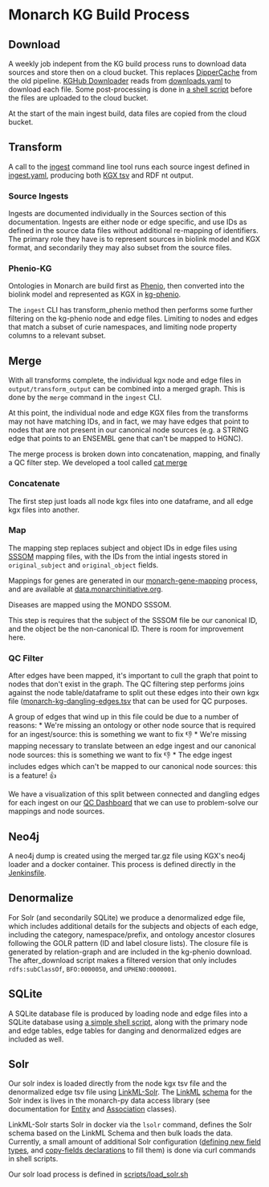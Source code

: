 # Monarch KG Build Process

## Download
A weekly job indepent from the KG build process runs to download data sources and store then on a cloud bucket. This replaces [DipperCache](https://github.com/monarch-initiative/DipperCache) from the old pipeline. [KGHub Downloader](https://github.com/monarch-initiative/kghub-downloader) reads from [downloads.yaml](https://github.com/monarch-initiative/monarch-ingest/blob/main/monarch_ingest/download.yaml) to download each file. Some post-processing is done in [a shell script](https://github.com/monarch-initiative/monarch-ingest/blob/main/scripts/after_download.sh) before the files are uploaded to the cloud bucket.

At the start of the main ingest build, data files are copied from the cloud bucket.

## Transform

A call to the [ingest](https://github.com/monarch-initiative/monarch-ingest/blob/main/monarch_ingest/main.py) command line tool runs each source ingest defined in [ingest.yaml](https://github.com/monarch-initiative/monarch-ingest/blob/main/monarch_ingest/ingests.yaml), producing both [KGX tsv](https://github.com/biolink/kgx/blob/master/specification/kgx-format.md) and RDF nt output. 

### Source Ingests

Ingests are documented individually in the Sources section of this documentation. Ingests are either node or edge specific, and use IDs as defined in the source data files without additional re-mapping of identifiers. The primary role they have is to represent sources in biolink model and KGX format, and secondarily they may also subset from the source files.

### Phenio-KG

Ontologies in Monarch are build first as [Phenio](https://github.com/monarch-initiative/phenio), then converted into the biolink model and represented as KGX in [kg-phenio](https://github.com/Knowledge-Graph-Hub/kg-phenio). 

The `ingest` CLI has transform_phenio method then performs some further filtering on the kg-phenio node and edge files. Limiting to nodes and edges that match a subset of curie namespaces, and limiting node property columns to a relevant subset.

## Merge

With all transforms complete, the individual kgx node and edge files in `output/transform_output` can be combined into a merged graph. This is done by the `merge` command in the `ingest` CLI. 

At this point, the individual node and edge KGX files from the transforms may not have matching IDs, and in fact, we may have edges that point to nodes that are not present in our canonical node sources (e.g. a STRING edge that points to an ENSEMBL gene that can't be mapped to HGNC). 

The merge process is broken down into concatenation, mapping, and finally a QC filter step. We developed a tool called [cat merge](https://github.com/monarch-initiative/cat-merge)

### Concatenate

The first step just loads all node kgx files into one dataframe, and all edge kgx files into another.
    
### Map

The mapping step replaces subject and object IDs in edge files using [SSSOM](https://github.com/mapping-commons/sssom) mapping files, with the IDs from the intial ingests stored in `original_subject` and `original_object` fields. 

Mappings for genes are generated in our [monarch-gene-mapping](https://github.com/monarch-initiative/monarch-gene-mapping) process, and are available at [data.monarchinitiative.org](http://data.monarchinitiative.org/monty-gene-mapping/). 

Diseases are mapped using the MONDO SSSOM. 

This step is requires that the subject of the SSSOM file be our canonical ID, and the object be the non-canonical ID. There is room for improvement here. 

### QC Filter

After edges have been mapped, it's important to cull the graph that point to nodes that don't exist in the graph. The QC filtering step performs joins against the node table/dataframe to split out these edges into their own kgx file ([monarch-kg-dangling-edges.tsv](https://data.monarchinitiative.org/monarch-kg-dev/latest/monarch-kg-denormalized-edges.tsv.gz) that can be used for QC purposes.

A group of edges that wind up in this file could be due to a number of reasons:
    * We're missing an ontology or other node source that is required for an ingest/source: this is something we want to fix 👎
    * We're missing mapping necessary to translate between an edge ingest and our canonical node sources: this is something we want to fix 👎
    * The edge ingest includes edges which can't be mapped to our canonical node sources: this is a feature! 👍

We have a visualization of this split between connected and dangling edges for each ingest on our [QC Dashboard](https://monarch-initiative.github.io/monarch-qc/) that we can use to problem-solve our mappings and node sources.

## Neo4j

A neo4j dump is created using the merged tar.gz file using KGX's neo4j loader and a docker container. This process is defined directly in the [Jenkinsfile](https://github.com/monarch-initiative/monarch-ingest/blob/main/Jenkinsfile).

## Denormalize 

For Solr (and secondarily SQLite) we produce a denormalized edge file, which includes additional details for the subjects and objects of each edge, including the category, namespace/prefix, and ontology ancestor closures following the GOLR pattern (ID and label closure lists). The closure file is generated by relation-graph and are included in the kg-phenio download. The after_download script makes a filtered version that only includes `rdfs:subClassOf`, `BFO:0000050`, and `UPHENO:0000001`.

## SQLite

A SQLite database file is produced by loading node and edge files into a SQLite database using [a simple shell script](https://github.com/monarch-initiative/monarch-ingest/blob/main/scripts/load_sqlite.sh), along with the primary node and edge tables, edge tables for danging and denormalized edges are included as well. 

## Solr

Our solr index is loaded directly from the node kgx tsv file and the denormalized edge tsv file using [LinkML-Solr](https://github.com/linkml/linkml-solr/tree/main/linkml_solr). The [LinkML](https://linkml.io/linkml/) [schema](https://github.com/monarch-initiative/monarch-py/blob/main/src/monarch_py/datamodels/model.yaml) for the Solr index is lives in the monarch-py data access library (see documentation for [Entity](https://monarch-initiative.github.io/monarch-py/Data-Model/Entity/) and [Association](https://monarch-initiative.github.io/monarch-py/Data-Model/Association/) classes). 

LinkML-Solr starts Solr in docker via the `lsolr` command, defines the Solr schema based on the LinkML Schema and then bulk loads the data. Currently, a small amount of additional Solr configuration ([defining new field types](https://github.com/monarch-initiative/monarch-ingest/blob/main/scripts/add_entity_fieldtypes.sh), and [copy-fields declarations](https://github.com/monarch-initiative/monarch-ingest/blob/main/scripts/add_entity_copyfields.sh) to fill them) is done via curl commands in shell scripts. 

Our solr load process is defined in [scripts/load_solr.sh](https://github.com/monarch-initiative/monarch-ingest/blob/main/scripts/load_solr.sh)

